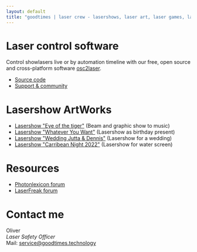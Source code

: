 ```yaml
---
layout: default
title: "goodtimes | laser crew - lasershows, laser art, laser games, laser control software"
---
```


# Laser control software
Control showlasers live or by automation timeline with our free, open source and cross-platform software [osc2laser](https://github.com/goodtimes-code/osc2laser).
  - [Source code](https://github.com/goodtimes-code/osc2laser)
  - [Support & community](https://discord.gg/Yp24ZC4n)
  
# Lasershow ArtWorks
- [Lasershow "Eye of the tiger"](https://www.youtube.com/watch?v=MXgKLad80P0) (Beam and graphic show to music)
- [Lasershow "Whatever You Want"](https://www.youtube.com/watch?v=_5FiKHApgyw) (Lasershow as birthday present)
- [Lasershow "Wedding Jutta & Dennis"](https://www.youtube.com/watch?v=NMLCVmzW9sE) (Lasershow for a wedding)
- [Lasershow "Carribean Night 2022"](https://www.youtube.com/watch?v=JsKpOB2sVtA&t=8s) (Lasershow for water screen)

# Resources
- [Photonlexicon forum](https://photonlexicon.com/forums/)
- [LaserFreak forum](https://www.laserfreak.net/forum/)

# Contact me
Oliver\
*Laser Safety Officer*\
Mail: service@goodtimes.technology
